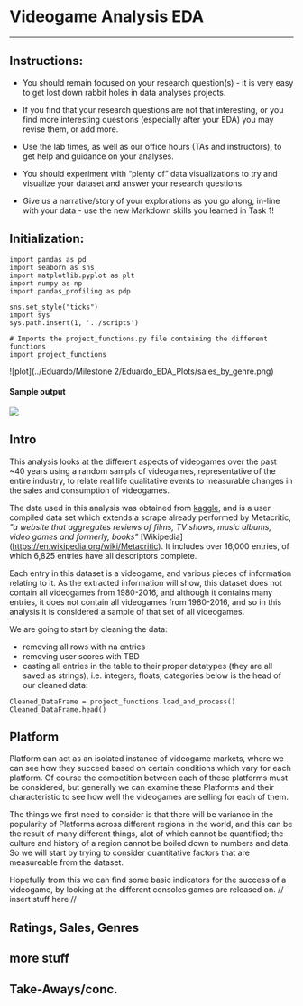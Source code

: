 # Videogame Analysis EDA
---------------------



## Instructions:
- You should remain focused on your research question(s) - it is very easy to get lost down rabbit holes in data analyses projects.

- If you find that your research questions are not that interesting, or you find more interesting questions (especially after your EDA) you may revise them, or add more.

- Use the lab times, as well as our office hours (TAs and instructors), to get help and guidance on your analyses.

- You should experiment with “plenty of” data visualizations to try and visualize your dataset and answer your research questions.

- Give us a narrative/story of your explorations as you go along, in-line with your data - use the new Markdown skills you learned in Task 1!


## Initialization:
```
import pandas as pd
import seaborn as sns
import matplotlib.pyplot as plt
import numpy as np
import pandas_profiling as pdp

sns.set_style("ticks")
import sys
sys.path.insert(1, '../scripts')

# Imports the project_functions.py file containing the different functions
import project_functions
```

![plot](../Eduardo/Milestone 2/Eduardo_EDA_Plots/sales_by_genre.png)



#### Sample output
<img src="../Eduardo/Milstone 2/Eduardo_EDA_Plots/sales_by_genre.png"/>


## Intro
This analysis looks at the different aspects of videogames over the past ~40 years using a random sampls of videogames, representative of the entire industry, to relate real life qualitative events to measurable changes in the sales and consumption of videogames.

The data used in this analysis was obtained from [kaggle]("https://www.kaggle.com/rush4ratio/video-game-sales-with-ratings"), and is a user compiled data set which extends a scrape already performed by Metacritic, *"a website that aggregates reviews of films, TV shows, music albums, video games and formerly, books"* [Wikipedia] (https://en.wikipedia.org/wiki/Metacritic). It includes over 16,000 entries, of which 6,825 entries have all descriptors complete.

Each entry in this dataset is a videogame, and various pieces of information relating to it. As the extracted information will show, this dataset does not contain all videogames from 1980-2016, and although it contains many entries, it does not contain all videogames from 1980-2016, and so in this analysis it is considered a sample of that set of all videogames.

We are going to start by cleaning the data:
  - removing all rows with na entries
  - removing user scores with TBD
  - casting all entries in the table to their proper datatypes (they are all saved as strings), i.e. integers, floats, categories
below is the head of our cleaned data:
```
Cleaned_DataFrame = project_functions.load_and_process()
Cleaned_DataFrame.head()
```
## Platform
Platform can act as an isolated instance of videogame markets, where we can see how they succeed based on certain conditions which vary for each platform. Of course the competition between each of these platforms must be considered, but generally we can examine these Platforms and their characteristic to see how well the videogames are selling for each of them.

The things we first need to consider is that there will be variance in the popularity of Platforms across different regions in the world, and this can be the result of many different things, alot of which cannot be quantified; the culture and history of a region cannot be boiled down to numbers and data. So we will start by trying to consider quantitative factors that are measureable from the dataset.

Hopefully from this we can find some basic indicators for the success of a videogame, by looking at the different consoles games are released on.
//
insert stuff here
//

## Ratings, Sales, Genres

## more stuff

## Take-Aways/conc.